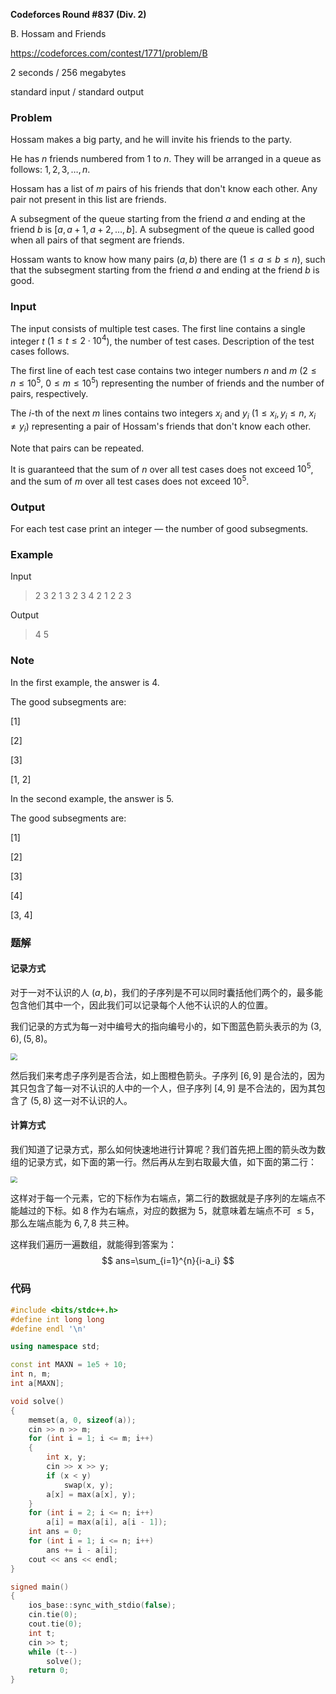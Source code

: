 **Codeforces Round #837 (Div. 2)**

B. Hossam and Friends

https://codeforces.com/contest/1771/problem/B

<!--more-->

2 seconds / 256 megabytes

standard input / standard output

### Problem

Hossam makes a big party, and he will invite his friends to the party.

He has $n$ friends numbered from $1$ to $n$. They will be arranged in a queue as follows: $1, 2, 3, \ldots, n$.

Hossam has a list of $m$ pairs of his friends that don't know each other. Any pair not present in this list are friends.

A subsegment of the queue starting from the friend $a$ and ending at the friend $b$ is $[a, a + 1, a + 2, \ldots, b]$. A subsegment of the queue is called good when all pairs of that segment are friends.

Hossam wants to know how many pairs $(a, b)$ there are ($1 \le a \le b \le n$), such that the subsegment starting from the friend $a$ and ending at the friend $b$ is good.

### Input

The input consists of multiple test cases. The first line contains a single integer $t$ ($1 \le t \le 2 \cdot 10^4$), the number of test cases. Description of the test cases follows.

The first line of each test case contains two integer numbers $n$ and $m$ ($2 \le n \le 10^5$, $0 \le m \le 10^5$) representing the number of friends and the number of pairs, respectively.

The $i$-th of the next $m$ lines contains two integers $x_i$ and $y_i$ ($1 \le x_i, y_i\le n$, $x_i \neq y_i$) representing a pair of Hossam's friends that don't know each other.

Note that pairs can be repeated.

It is guaranteed that the sum of $n$ over all test cases does not exceed $10^5$, and the sum of $m$ over all test cases does not exceed $10^5$.

### Output

For each test case print an integer — the number of good subsegments.

### Example

Input

> 2
> 3 2
> 1 3
> 2 3
> 4 2
> 1 2
> 2 3

Output

> 4
> 5

### Note

In the first example, the answer is $4$.

The good subsegments are:

[1]

[2]

[3]

[1, 2]

In the second example, the answer is $5$.

The good subsegments are:

[1]

[2]

[3]

[4]

[3, 4]

### 题解

#### 记录方式

对于一对不认识的人 $(a,b)$，我们的子序列是不可以同时囊括他们两个的，最多能包含他们其中一个，因此我们可以记录每个人他不认识的人的位置。

我们记录的方式为每一对中编号大的指向编号小的，如下图蓝色箭头表示的为 $(3,6),(5,8)$。

<img src="https://assets.zouht.com/img/note/86-01.webp" style="zoom:67%;" />

然后我们来考虑子序列是否合法，如上图橙色箭头。子序列 $[6,9]$ 是合法的，因为其只包含了每一对不认识的人中的一个人，但子序列 $[4,9]$ 是不合法的，因为其包含了 $(5,8)$ 这一对不认识的人。

#### 计算方式

我们知道了记录方式，那么如何快速地进行计算呢？我们首先把上图的箭头改为数组的记录方式，如下面的第一行。然后再从左到右取最大值，如下面的第二行：

<img src="http://assets.zouht.com/img/note/86-02.webp" style="zoom:67%;" />

这样对于每一个元素，它的下标作为右端点，第二行的数据就是子序列的左端点不能越过的下标。如 $8$ 作为右端点，对应的数据为 $5$，就意味着左端点不可 $\leq5$，那么左端点能为 $6,7,8$ 共三种。

这样我们遍历一遍数组，就能得到答案为：
$$
ans=\sum_{i=1}^{n}{i-a_i}
$$

### 代码

```cpp
#include <bits/stdc++.h>
#define int long long
#define endl '\n'

using namespace std;

const int MAXN = 1e5 + 10;
int n, m;
int a[MAXN];

void solve()
{
    memset(a, 0, sizeof(a));
    cin >> n >> m;
    for (int i = 1; i <= m; i++)
    {
        int x, y;
        cin >> x >> y;
        if (x < y)
            swap(x, y);
        a[x] = max(a[x], y);
    }
    for (int i = 2; i <= n; i++)
        a[i] = max(a[i], a[i - 1]);
    int ans = 0;
    for (int i = 1; i <= n; i++)
        ans += i - a[i];
    cout << ans << endl;
}

signed main()
{
    ios_base::sync_with_stdio(false);
    cin.tie(0);
    cout.tie(0);
    int t;
    cin >> t;
    while (t--)
        solve();
    return 0;
}
```

